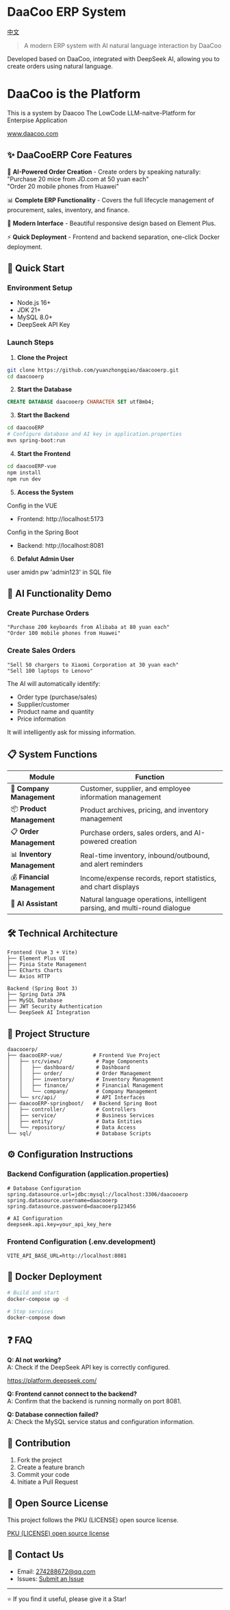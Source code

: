 # DaaCoo ERP System  
[中文](https://github.com/yuanzhongqiao/daacooerp/blob/main/README-cn.md)

> A modern ERP system with AI natural language interaction by DaaCoo  

Developed based on DaaCoo, integrated with DeepSeek AI, allowing you to create orders using natural language.  

# DaaCoo is the Platform

This is a system by Daacoo The LowCode  LLM-naitve-Platform for Enterpise Application

www.daacoo.com  


## ✨ DaaCooERP Core Features  

🤖 **AI-Powered Order Creation** - Create orders by speaking naturally:  
"Purchase 20 mice from JD.com at 50 yuan each"  
"Order 20 mobile phones from Huawei"  

📊 **Complete ERP Functionality** - Covers the full lifecycle management of procurement, sales, inventory, and finance.  

🎨 **Modern Interface** - Beautiful responsive design based on Element Plus.  

⚡ **Quick Deployment** - Frontend and backend separation, one-click Docker deployment.  

## 🚀 Quick Start  

### Environment Setup  
- Node.js 16+  
- JDK 21+  
- MySQL 8.0+  
- DeepSeek API Key  

### Launch Steps  

1. **Clone the Project**  
```bash  
git clone https://github.com/yuanzhongqiao/daacooerp.git
cd daacooerp  
```  

2. **Start the Database**  
```sql  
CREATE DATABASE daacooerp CHARACTER SET utf8mb4;  
```  

3. **Start the Backend**  
```bash  
cd daacooERP
# Configure database and AI key in application.properties  
mvn spring-boot:run  
```  

4. **Start the Frontend**  
```bash  
cd daacooERP-vue  
npm install  
npm run dev  
```  

5. **Access the System**  

Config in the VUE
- Frontend: http://localhost:5173     

Config in the Spring Boot
- Backend: http://localhost:8081  

6. **Defalut Admin User**
   
user amidn   pw   'admin123' 
in SQL file
   
## 🎯 AI Functionality Demo  

### Create Purchase Orders  
```  
"Purchase 200 keyboards from Alibaba at 80 yuan each"  
"Order 100 mobile phones from Huawei"  
```  

### Create Sales Orders  
```  
"Sell 50 chargers to Xiaomi Corporation at 30 yuan each"  
"Sell 100 laptops to Lenovo"  
```  

The AI will automatically identify:  
- Order type (purchase/sales)  
- Supplier/customer  
- Product name and quantity  
- Price information  

It will intelligently ask for missing information.  

## 📋 System Functions  

| Module | Function |  
|--------|----------|  
| 🏢 **Company Management** | Customer, supplier, and employee information management |  
| 📦 **Product Management** | Product archives, pricing, and inventory management |  
| 📋 **Order Management** | Purchase orders, sales orders, and AI-powered creation |  
| 📊 **Inventory Management** | Real-time inventory, inbound/outbound, and alert reminders |  
| 💰 **Financial Management** | Income/expense records, report statistics, and chart displays |  
| 🤖 **AI Assistant** | Natural language operations, intelligent parsing, and multi-round dialogue |  

## 🛠️ Technical Architecture  

```  
Frontend (Vue 3 + Vite)  
├── Element Plus UI  
├── Pinia State Management  
├── ECharts Charts  
└── Axios HTTP  

Backend (Spring Boot 3)  
├── Spring Data JPA  
├── MySQL Database  
├── JWT Security Authentication  
└── DeepSeek AI Integration  
```  

## 📁 Project Structure  

```  
daacooerp/  
├── daacooERP-vue/          # Frontend Vue Project  
│   ├── src/views/           # Page Components  
│   │   ├── dashboard/       # Dashboard  
│   │   ├── order/           # Order Management  
│   │   ├── inventory/       # Inventory Management  
│   │   ├── finance/         # Financial Management  
│   │   └── company/         # Company Management  
│   └── src/api/             # API Interfaces  
├── daacooERP-springboot/   # Backend Spring Boot  
│   ├── controller/          # Controllers  
│   ├── service/             # Business Services  
│   ├── entity/              # Data Entities  
│   └── repository/          # Data Access  
└── sql/                     # Database Scripts  
```  

## ⚙️ Configuration Instructions  

### Backend Configuration (application.properties)  
```properties  
# Database Configuration  
spring.datasource.url=jdbc:mysql://localhost:3306/daacooerp  
spring.datasource.username=daacooerp   
spring.datasource.password=daacooerp123456  

# AI Configuration  
deepseek.api.key=your_api_key_here  
```  

### Frontend Configuration (.env.development)  
```env  
VITE_API_BASE_URL=http://localhost:8081  
```  

## 🐳 Docker Deployment  

```bash  
# Build and start  
docker-compose up -d  

# Stop services  
docker-compose down  
```  

## ❓ FAQ  

**Q: AI not working?**  
A: Check if the DeepSeek API key is correctly configured.  

https://platform.deepseek.com/

**Q: Frontend cannot connect to the backend?**  
A: Confirm that the backend is running normally on port 8081.  

**Q: Database connection failed?**  
A: Check the MySQL service status and configuration information.  

## 🤝 Contribution  

1. Fork the project  
2. Create a feature branch  
3. Commit your code  
4. Initiate a Pull Request  

## 📝 Open Source License  

This project follows the PKU (LICENSE) open source license.  

[PKU (LICENSE) open source license](https://www.gitpp.com/pkuLicense/pku-open-source-license)

## 📧 Contact Us  

- Email: 274288672@qq.com  
- Issues: [Submit an Issue](../../issues)  

---  

⭐ If you find it useful, please give it a Star!
